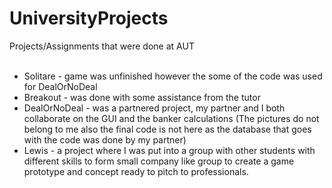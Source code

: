 # UniversityProjects
Projects/Assignments that were done at AUT<br>
<br>
 - Solitare - game was unfinished however the some of the code was used for DealOrNoDeal<br>
 - Breakout - was done with some assistance from the tutor<br>
 - DealOrNoDeal - was a partnered project, my partner and I both collaborate on the GUI and the banker calculations (The pictures do not belong to me also the final code is not here as the database that goes with the code was done by my partner)
 - Lewis - a project where I was put into a group with other students with different skills to form small company like group to create a game prototype and concept ready to pitch to professionals.